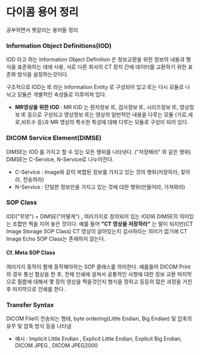 # 다이콤 용어 정리

공부하면서 햇갈리는 용어들 정리

### Information Object Definitions(IOD)

IOD 라고 하는 Information Object Definition 은 정보교환을 위한 정보의 내용과 형식을 표준화하는 데에 사용, 서로 다른 회사의 CT 장치 간에
데이터를 교환하기 위한 표준화 방식을 설정하는것이다. 

구조적으로 IOD는 IE 라는 Information Entity 로 구성되어 있고 IE는 다시 모듈로 나뉘고 모듈은 개별적인 속성들로 이루어져 있다. 
* **MR영상을 위한 IOD** : MR IOD 는 환자정보 IE, 검사정보 IE, 시리즈정보 IE, 영상정보 IE 등으로 구성되고 영상정보 IE는 영상의 일반적인 내용을 다루는 모듈
(가로,세로,비트수 등)과 MR 영상의 특수한 특성에 대해 다루는 모듈로 구성이 되어 있다.

### DICOM Service Element(DIMSE)

DIMSE는 IOD 를 가지고 할 수 있는 모든 행위를 나타낸다. ("저장해라" 와 같은 행위) DIMSE는 C-Service, N-Service로 나누어진다.

* C-Service : Image와 같이 복합된 정보를 가지고 있는 것의 행위(저장하라, 찾아라, 전송하라)
* N-Service : 단일한 정보만을 가지고 있는 것에 대한 행위(만들어라, 가져와라)

### SOP Class
IOD("무엇") + DIMSE("어떻게") , 여러가지로 정의되어 있는 IOD와 DIMSE의 의미있는 조합만 찍을 지어 놓은 것이다. 예를 들어 **"CT 영상을 저장하라"**
는 말이 되지만(CT Image Storage SOP Class) CT 영상이 살아있는지 검사하라는 의미가 없기에 CT Image Echo SOP Class는 존재하지 않는다.

#### Cf. Meta SOP Class
여러가지 동작이 함께 동작해야하는 SOP 클래스를 의미한다. 예를들어 DICOM Print의 경우 통신 협상을 한 후, 전체 인쇄에 걸쳐서 공통적인 사항에 대한 정보
교환 마지막으로 필름에 대해셔 몇 장의 영상을 찍을것인지 형식을 정하고 등등의 많은 과정을 거친 후 마지막으로 인쇄를 한다.

### Transfer Syntax
DICOM File이 전송되는 형태, byte ordering(Little Endian, Big Endian) 및 압축의 유무 및 압축 방식 등을 나타냄
* 예시 : Implicit Little Endian , Explicit Little Endian, Explicit Big Endian, DICOM JPEG , DICOM JPEG2000
